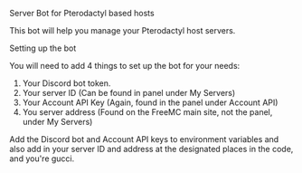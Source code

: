 Server Bot for Pterodactyl based hosts

This bot will help you manage your Pterodactyl host servers.

Setting up the bot

You will need to add 4 things to set up the bot for your needs:
1. Your Discord bot token.
2. Your server ID (Can be found in panel under My Servers)
3. Your Account API Key (Again, found in the panel under Account API)
4. You server address (Found on the FreeMC main site, not the panel, under My Servers)

Add the Discord bot and Account API keys to environment variables and also add in your server ID and address at the designated places in the code,
and you're gucci. 
